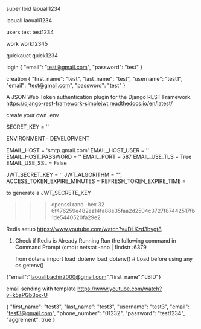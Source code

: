 super
lbid
laouali1234

laouali
laouali1234

users
test
test1234

work
work12345

quickauct
quick1234

login
{
"email": "test@gmail.com",
"password": "test"
}

creation
{
"first_name": "test",
"last_name": "test",
"username": "test1",
"email": "test@gmail.com",
"password": "test"
}

A JSON Web Token authentication plugin for the Django REST Framework.
https://django-rest-framework-simplejwt.readthedocs.io/en/latest/

create your own .env

SECRET_KEY = ''

ENVIRONMENT= DEVELOPMENT

EMAIL_HOST = 'smtp.gmail.com'
EMAIL_HOST_USER = ''
EMAIL_HOST_PASSWORD = ''
EMAIL_PORT = 587
EMAIL_USE_TLS = True
EMAIL_USE_SSL = False

JWT_SECRET_KEY = ''
JWT_ALGORITHM = "",
ACCESS_TOKEN_EXPIRE_MINUTES =
REFRESH_TOKEN_EXPIRE_TIME =

to generate a JWT_SECRETE_KEY

> > > openssl rand -hex 32
> > > 6f476259e482ea14fa88e35faa2d2504c3727f87442517fb1de5440520fa29e2

Redis setup
https://www.youtube.com/watch?v=DLKzd3bvgt8

1. Check if Redis is Already Running
   Run the following command in Command Prompt (cmd):
   netstat -ano | findstr :6379

   from dotenv import load_dotenv
   load_dotenv() # Load before using any os.getenv()

{"email":"laoualibachir2000@gmail.com","first_name":"LBID"}

email sending with template
https://www.youtube.com/watch?v=k5aPGb3px-U

{
"first_name": "test3",
"last_name": "test3",
"username": "test3",
"email": "test3@gmail.com",
"phone_number": "01232",
"password": "test1234",
"aggrement": true
}
